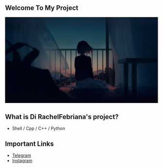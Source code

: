 ## Welcome To My Project
![RachelProject](https://github.com/RachelFebriana/RachelFebriana/raw/main/rachel_banner.png)


## What is Di RachelFebriana's project?
- Shell / Cpp / C++ / Python

## Important Links
- [Telegram](https://t.me/acychell)
- [Instagram](https://www.instagram.com/achelcntikk?igsh=MW8wdG5sZG0zaXE3ZA==)
